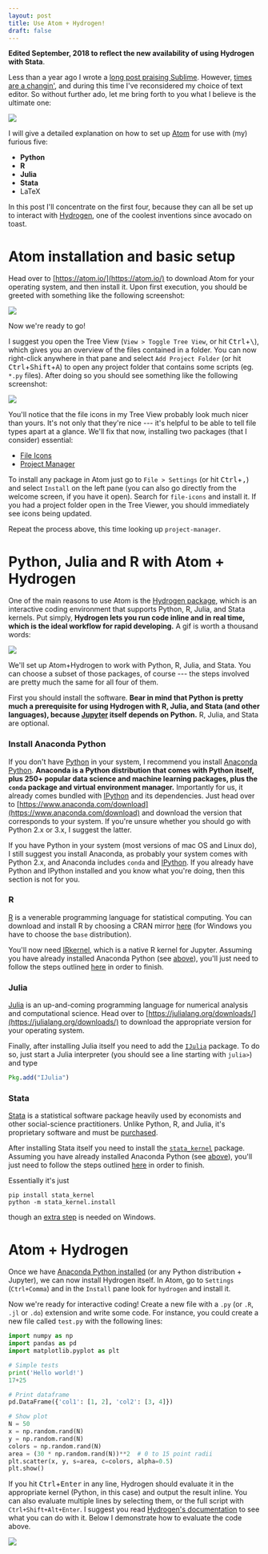 ```yaml
---
layout: post
title: Use Atom + Hydrogen!
draft: false
---
```


**Edited September, 2018 to reflect the new availability of using Hydrogen with Stata**.

Less than a year ago I wrote a [long post praising Sublime](/posts/use-st3).
However, [times are a changin'](https://www.youtube.com/watch?v=e7qQ6_RV4VQ), and during this time I've reconsidered my choice of text editor.
So without further ado, let me bring forth to you what I believe is the ultimate one:

![](/assets/img/atom-banner.png)

I will give a detailed explanation on how to set up [Atom](https://atom.io/) for use with (my) furious five:

- **Python**
- **R**
- **Julia**
- **Stata**
- LaTeX

In this post I'll concentrate on the first four, because they can all be set up to interact with [Hydrogen](https://github.com/nteract/hydrogen), one of the coolest inventions since avocado on toast.

<!--more-->

# Atom installation and basic setup

Head over to [https://atom.io/](https://atom.io/) to download Atom for your operating system, and then install it.
Upon first execution, you should be greeted with something like the following screenshot:

![](/assets/scrshots/atom-welcome.png)

Now we're ready to go!

I suggest you open the Tree View (`View > Toggle Tree View`, or hit <kbd>Ctrl</kbd>+<kbd>\\</kbd>), which gives you an overview of the files contained in a folder.
You can now right-click anywhere in that pane and select `Add Project Folder` (or hit <kbd>Ctrl</kbd>+<kbd>Shift</kbd>+<kbd>A</kbd>) to open any project folder that contains some scripts (eg. `*.py` files).
After doing so you should see something like the following screenshot:

![](/assets/scrshots/atom-win.png)

You'll notice that the file icons in my Tree View probably look much nicer than yours.
It's not only that they're nice --- it's helpful to be able to tell file types apart at a glance.
We'll fix that now, installing two packages (that I consider) essential:

- [File Icons](https://atom.io/packages/file-icons)
- [Project Manager](https://atom.io/packages/project-manager)

To install any package in Atom just go to `File > Settings` (or hit <kbd>Ctrl</kbd>+<kbd>,</kbd>) and select `Install` on the left pane (you can also go directly from the welcome screen, if you have it open).
Search for `file-icons` and install it.
If you had a project folder open in the Tree Viewer, you should immediately see icons being updated.

Repeat the process above, this time looking up `project-manager`.


# Python, Julia and R with Atom + Hydrogen

One of the main reasons to use Atom is the [Hydrogen package](https://atom.io/packages/hydrogen), which is an interactive coding environment that supports Python, R, Julia, and Stata kernels.
Put simply, **Hydrogen lets you run code inline and in real time, which is the ideal workflow for rapid developing.**
A gif is worth a thousand words:

![](https://cloud.githubusercontent.com/assets/13285808/20360886/7e03e524-ac03-11e6-9176-37677f226619.gif)

We'll set up Atom+Hydrogen to work with Python, R, Julia, and Stata.
You can choose a subset of those packages, of course --- the steps involved are pretty much the same for all four of them.

First you should install the software. **Bear in mind that Python is pretty much a prerequisite for using Hydrogen with R, Julia, and Stata (and other languages), because [Jupyter](https://jupyter.org/install) itself depends on Python.**
R, Julia, and Stata are optional.

### Install Anaconda Python

If you don't have [Python](https://www.python.org/about/) in your system, I recommend you install [Anaconda Python](https://www.anaconda.com/).
**Anaconda is a Python distribution that comes with Python itself, plus 250+ popular data science and machine learning packages, plus the `conda` package and virtual environment manager.**
Importantly for us, it already comes bundled with [IPython](https://ipython.org/index.html) and its dependencies.
Just head over to [https://www.anaconda.com/download](https://www.anaconda.com/download) and download the version that corresponds to your system.
If you're unsure whether you should go with Python 2.x or 3.x, I suggest the latter.

If you have Python in your system (most versions of mac OS and Linux do), I still suggest you install Anaconda, as probably your system comes with Python 2.x, and Anaconda includes `conda` and [IPython](https://ipython.org/index.html).
If you already have Python and IPython installed and you know what you're doing, then this section is not for you.

### R

[R](https://www.r-project.org/about.html) is a venerable programming language for statistical computing.
You can download and install R by choosing a CRAN mirror [here](https://cran.r-project.org/mirrors.html) (for Windows you have to choose the `base` distribution).

You'll now need [IRkernel](https://github.com/IRkernel/IRkernel), which is a native R kernel for Jupyter.
Assuming you have already installed Anaconda Python (see [above](#install-python)), you'll just need to follow the steps outlined [here](https://github.com/IRkernel/IRkernel#installation) in order to finish.

### Julia

[Julia](https://julialang.org/) is an up-and-coming programming language for numerical analysis and computational science.
Head over to [https://julialang.org/downloads/](https://julialang.org/downloads/) to download the appropriate version for your operating system.

Finally, after installing Julia itself you need to add the [`IJulia`](https://github.com/JuliaLang/IJulia.jl) package.
To do so, just start a Julia interpreter (you should see a line starting with `julia>`) and type

```julia
Pkg.add("IJulia")
```

### Stata

[Stata](https://www.stata.com/) is a statistical software package heavily used by economists and other social-science practitioners. Unlike Python, R, and Julia, it's proprietary software and must be [purchased](https://www.stata.com/order/).

After installing Stata itself you need to install the [`stata_kernel`](https://kylebarron.github.io/stata_kernel/) package.
Assuming you have already installed Anaconda Python (see [above](#install-python)), you'll just need to follow the steps outlined [here](https://kylebarron.github.io/stata_kernel/getting_started/) in order to finish.

Essentially it's just

```
pip install stata_kernel
python -m stata_kernel.install
```

though an [extra step](https://kylebarron.github.io/stata_kernel/getting_started/#prerequisites) is needed on Windows.

# Atom + Hydrogen

Once we have [Anaconda Python installed](#install-python) (or any Python distribution + Jupyter), we can now install Hydrogen itself.
In Atom, go to `Settings` (`Ctrl+Comma`) and in the `Install` pane look for `hydrogen` and install it.

Now we're ready for interactive coding! Create a new file with a `.py` (or `.R`, `.jl` or `.do`) extension and write some code. For instance, you could create a new file called `test.py` with the following lines:

```python
import numpy as np
import pandas as pd
import matplotlib.pyplot as plt

# Simple tests
print('Hello world!')
17+25

# Print dataframe
pd.DataFrame({'col1': [1, 2], 'col2': [3, 4]})

# Show plot
N = 50
x = np.random.rand(N)
y = np.random.rand(N)
colors = np.random.rand(N)
area = (30 * np.random.rand(N))**2  # 0 to 15 point radii
plt.scatter(x, y, s=area, c=colors, alpha=0.5)
plt.show()
```

If you hit <kbd>Ctrl</kbd>+<kbd>Enter</kbd> in any line, Hydrogen should evaluate it in the appropriate kernel (Python, in this case) and output the result inline.
You can also evaluate multiple lines by selecting them, or the full script with `Ctrl+Shift+Alt+Enter`.
I suggest you read [Hydrogen's documentation](https://nteract.gitbooks.io/hydrogen/docs/Usage/GettingStarted.html) to see what you can do with it.
Below I demonstrate how to evaluate the code above.

![](/assets/gifs/hydrogen-demo.gif)
